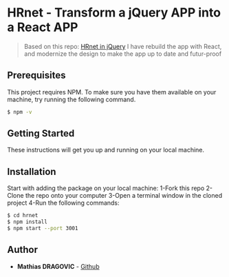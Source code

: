 # HRnet - Transform a jQuery APP into a React APP

> Based on this repo:
> [HRnet in jQuery](https://github.com/OpenClassrooms-Student-Center/P12_Front-end)
> I have rebuild the app with React, and modernize the design to make the app up to date and futur-proof

## Prerequisites

This project requires NPM.
To make sure you have them available on your machine,
try running the following command.

```sh
$ npm -v
```

## Getting Started

These instructions will get you up and running on your local machine.

## Installation

Start with adding the package on your local machine:
1-Fork this repo
2-Clone the repo onto your computer
3-Open a terminal window in the cloned project
4-Run the following commands:

```sh
$ cd hrnet
$ npm install
$ npm start --port 3001
```

## Author

- **Mathias DRAGOVIC** - [Github](https://github.com/Mat2dr)
